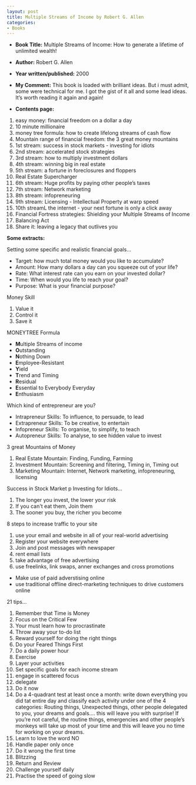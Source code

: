 ```yaml
---
layout: post
title: Multiple Streams of Income by Robert G. Allen
categories:
- Books
---
```

- **Book Title:** Multiple Streams of Income: How to generate a lifetime of unlimited wealth!
- **Author:** Robert G. Allen
- **Year written/published:** 2000
- **My Comment:** This book is loaded with brilliant ideas. But i must admit, some were technical for me. I got the gist of it all and some lead ideas. It’s worth reading it again and again!

- **Contents page:**

1. easy money: financial freedom on a dollar a day
2. 10 minute millionaire
3. money tree formula: how to create lifelong streams of cash flow
4. Mountain range of financial freedom: the 3 great money mountains
5. 1st stream: success in stock markets - investing for idiots
6. 2nd stream: accelerated stock strategies
7. 3rd stream: how to multiply investment dollars
8. 4th stream: winning big in real estate
9. 5th stream: a fortune in foreclosures and floppers
10. Real Estate Supercharger
11. 6th stream: Huge profits by paying other people’s taxes
12. 7th stream: Network marketing
13. 8th stream: infopreneuring
14. 9th stream: Licensing - Intellectual Property at warp speed
15. 10th streamL the internet - your next fortune is only a click away
16. Financial Fortress strategies: Shielding your Multiple Streams of Income
17. Balancing Act
18. Share it: leaving a legacy that outlives you

**Some extracts:**

Setting some specific and realistic financial goals…

- Target: how much total money would you like to accumulate?
- Amount: How many dollars a day can you squeeze out of your life?
- Rate: What interest rate can you earn on your invested dollar?
- Time: When would you life to reach your goal?
- Purpose: What is your financial purpose?

Money Skill

1. Value it
2. Control it
3. Save it

MONEYTREE Formula

- **M**ultiple Streams of income
- **O**utstanding
- **N**othing Down
- **E**mployee-Resistant
- **Y**ield
- **T**rend and Timing
- **R**esidual
- **E**ssential to Everybody Everyday
- **E**nthusiasm

Which kind of entrepreneur are you?

- Intrapreneur Skills: To influence, to persuade, to lead
- Extrapreneur Skills: To be creative, to entertain
- Infopreneur Skills: To organise, to simplify, to teach
- Autopreneur Skills: To analyse, to see hidden value to invest

3 great Mountains of Money

1. Real Estate Mountain: Finding, Funding, Farming
2. Investment Mountain: Screening and filtering, Timing in, Timing out
3. Marketing Mountain: Internet, Network marketing, infopreneuring, licensing

Success in Stock Market p Investing for Idiots…

1. The longer you invest, the lower your risk
2. If you can't eat them, Join them
3. The sooner you buy, the richer you become

8 steps to increase traffic to your site

1. use your email and website in all of your real-world advertising
2. Register your website everywhere
3. Join and post messages with newspaper
4. rent email lists
5. take advantage of free advertising
6. use freelinks, link swaps, anner exchanges and cross promotions

- Make use of paid adverstising online
- use traditional offline direct-marketing techniques to drive customers online

21 tips…

1. Remember that Time is Money
2. Focus on the Critical Few
3. Your must learn how to procrastinate
4. Throw away your to-do list
5. Reward yourself for doing the right things
6. Do your Feared Things First
7. Do a daily power hour
8. Exercise
9. Layer your activities
10. Set specific goals for each income stream
11. engage in scattered focus
12. delegate
13. Do it now
14. Do a 4-quadrant test at least once a month: write down everything you did tat entire day and classify each activity under one of the 4 categories: Routing things, Unexpected things, other people delegated to you, your dreams and goals…. this will leave you with surprise! If you’re not careful, the routine things, emergencies and other people’s monkeys will take up most of your time and this will leave you no time for working on your dreams.
15. Learn to love the word NO
16. Handle paper only once
17. Do it wrong the first time
18. Blitzzing
19. Return and Review
20. Challenge yourself daily
21. Practise the speed of going slow
